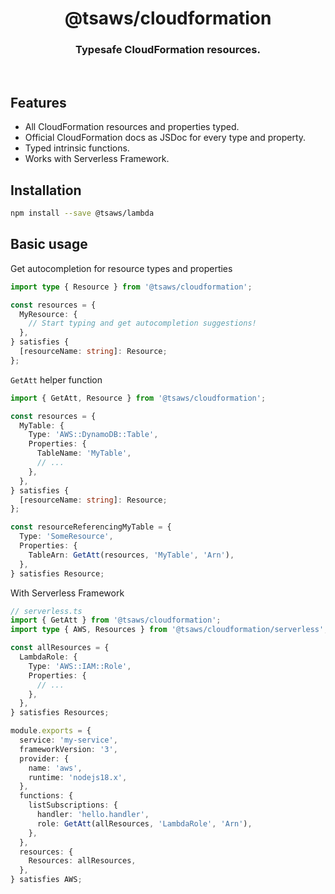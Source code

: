 <div align="center">
  <h1>@tsaws/cloudformation</h1>
  <h3>Typesafe CloudFormation resources.</h3>
</div>

<br />

## Features

- All CloudFormation resources and properties typed.
- Official CloudFormation docs as JSDoc for every type and property.
- Typed intrinsic functions.
- Works with Serverless Framework.

## Installation

```sh
npm install --save @tsaws/lambda
```

## Basic usage

Get autocompletion for resource types and properties

```ts
import type { Resource } from '@tsaws/cloudformation';

const resources = {
  MyResource: {
    // Start typing and get autocompletion suggestions!
  },
} satisfies {
  [resourceName: string]: Resource;
};
```

`GetAtt` helper function

```ts
import { GetAtt, Resource } from '@tsaws/cloudformation';

const resources = {
  MyTable: {
    Type: 'AWS::DynamoDB::Table',
    Properties: {
      TableName: 'MyTable',
      // ...
    },
  },
} satisfies {
  [resourceName: string]: Resource;
};

const resourceReferencingMyTable = {
  Type: 'SomeResource',
  Properties: {
    TableArn: GetAtt(resources, 'MyTable', 'Arn'),
  },
} satisfies Resource;
```

With Serverless Framework

```ts
// serverless.ts
import { GetAtt } from '@tsaws/cloudformation';
import type { AWS, Resources } from '@tsaws/cloudformation/serverless';

const allResources = {
  LambdaRole: {
    Type: 'AWS::IAM::Role',
    Properties: {
      // ...
    },
  },
} satisfies Resources;

module.exports = {
  service: 'my-service',
  frameworkVersion: '3',
  provider: {
    name: 'aws',
    runtime: 'nodejs18.x',
  },
  functions: {
    listSubscriptions: {
      handler: 'hello.handler',
      role: GetAtt(allResources, 'LambdaRole', 'Arn'),
    },
  },
  resources: {
    Resources: allResources,
  },
} satisfies AWS;
```

